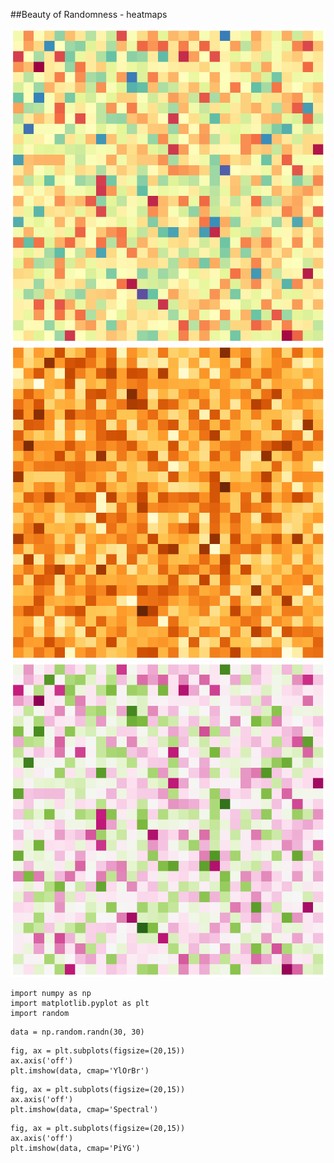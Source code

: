 ##Beauty of Randomness - heatmaps


<img src="images/heatmap/heatmap_Spectral.png?raw=true">
<img src="images/heatmap/heatmap_yellow.png?raw=true">
<img src="images/heatmap/heatmap_PiYG.png?raw=true">

```
import numpy as np
import matplotlib.pyplot as plt
import random
```

```
data = np.random.randn(30, 30)
```

```
fig, ax = plt.subplots(figsize=(20,15))
ax.axis('off')
plt.imshow(data, cmap='YlOrBr')
```

```
fig, ax = plt.subplots(figsize=(20,15))
ax.axis('off')
plt.imshow(data, cmap='Spectral')
```

```
fig, ax = plt.subplots(figsize=(20,15))
ax.axis('off')
plt.imshow(data, cmap='PiYG')
```
